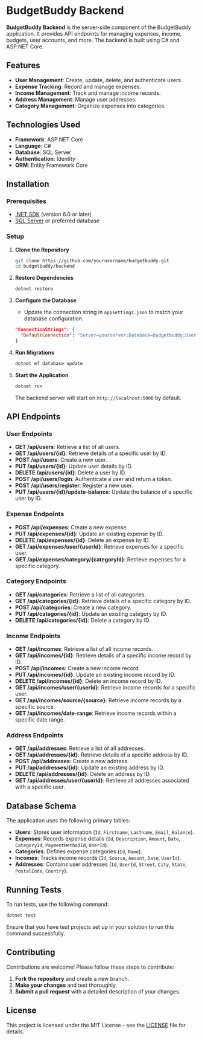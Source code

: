 # BudgetBuddy Backend

**BudgetBuddy Backend** is the server-side component of the BudgetBuddy application. It provides API endpoints for managing expenses, income, budgets, user accounts, and more. The backend is built using C# and ASP.NET Core.

## Features

- **User Management**: Create, update, delete, and authenticate users.
- **Expense Tracking**: Record and manage expenses.
- **Income Management**: Track and manage income records.
- **Address Management**: Manage user addresses.
- **Category Management**: Organize expenses into categories.

## Technologies Used

- **Framework**: ASP.NET Core
- **Language**: C#
- **Database**: SQL Server
- **Authentication**: Identity
- **ORM**: Entity Framework Core

## Installation

### Prerequisites

- [.NET SDK](https://dotnet.microsoft.com/download) (version 6.0 or later)
- [SQL Server](https://www.microsoft.com/en-us/sql-server/sql-server-downloads) or preferred database

### Setup

1. **Clone the Repository**

   ```bash
   git clone https://github.com/yourusername/budgetbuddy.git
   cd budgetbuddy/backend
   ```

2. **Restore Dependencies**

   ```bash
   dotnet restore
   ```

3. **Configure the Database**

   - Update the connection string in `appsettings.json` to match your database configuration.

   ```json
   "ConnectionStrings": {
     "DefaultConnection": "Server=yourserver;Database=budgetbuddy;User Id=yourusername;Password=yourpassword;"
   }
   ```

4. **Run Migrations**

   ```bash
   dotnet ef database update
   ```

5. **Start the Application**

   ```bash
   dotnet run
   ```

   The backend server will start on `http://localhost:5000` by default.

## API Endpoints

### **User Endpoints**

- **GET /api/users**: Retrieve a list of all users.
- **GET /api/users/{id}**: Retrieve details of a specific user by ID.
- **POST /api/users**: Create a new user.
- **PUT /api/users/{id}**: Update user details by ID.
- **DELETE /api/users/{id}**: Delete a user by ID.
- **POST /api/users/login**: Authenticate a user and return a token.
- **POST /api/users/register**: Register a new user.
- **PUT /api/users/{id}/update-balance**: Update the balance of a specific user by ID.

### **Expense Endpoints**

- **POST /api/expenses**: Create a new expense.
- **PUT /api/expenses/{id}**: Update an existing expense by ID.
- **DELETE /api/expenses/{id}**: Delete an expense by ID.
- **GET /api/expenses/user/{userId}**: Retrieve expenses for a specific user.
- **GET /api/expenses/category/{categoryId}**: Retrieve expenses for a specific category.

### **Category Endpoints**

- **GET /api/categories**: Retrieve a list of all categories.
- **GET /api/categories/{id}**: Retrieve details of a specific category by ID.
- **POST /api/categories**: Create a new category.
- **PUT /api/categories/{id}**: Update an existing category by ID.
- **DELETE /api/categories/{id}**: Delete a category by ID.

### **Income Endpoints**

- **GET /api/incomes**: Retrieve a list of all income records.
- **GET /api/incomes/{id}**: Retrieve details of a specific income record by ID.
- **POST /api/incomes**: Create a new income record.
- **PUT /api/incomes/{id}**: Update an existing income record by ID.
- **DELETE /api/incomes/{id}**: Delete an income record by ID.
- **GET /api/incomes/user/{userId}**: Retrieve income records for a specific user.
- **GET /api/incomes/source/{source}**: Retrieve income records by a specific source.
- **GET /api/incomes/date-range**: Retrieve income records within a specific date range.

### **Address Endpoints**

- **GET /api/addresses**: Retrieve a list of all addresses.
- **GET /api/addresses/{id}**: Retrieve details of a specific address by ID.
- **POST /api/addresses**: Create a new address.
- **PUT /api/addresses/{id}**: Update an existing address by ID.
- **DELETE /api/addresses/{id}**: Delete an address by ID.
- **GET /api/addresses/user/{userId}**: Retrieve all addresses associated with a specific user.

## Database Schema

The application uses the following primary tables:

- **Users**: Stores user information (`Id`, `Firstname`, `Lastname`, `Email`, `Balance`).
- **Expenses**: Records expense details (`Id`, `Description`, `Amount`, `Date`, `CategoryId`, `PaymentMethodId`, `UserId`).
- **Categories**: Defines expense categories (`Id`, `Name`).
- **Incomes**: Tracks income records (`Id`, `Source`, `Amount`, `Date`, `UserId`).
- **Addresses**: Contains user addresses (`Id`, `UserId`, `Street`, `City`, `State`, `PostalCode`, `Country`).

## Running Tests

To run tests, use the following command:

```bash
dotnet test
```

Ensure that you have test projects set up in your solution to run this command successfully.

## Contributing

Contributions are welcome! Please follow these steps to contribute:

1. **Fork the repository** and create a new branch.
2. **Make your changes** and test thoroughly.
3. **Submit a pull request** with a detailed description of your changes.

## License

This project is licensed under the MIT License - see the [LICENSE](LICENSE) file for details.

